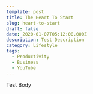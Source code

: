 ```yaml
---
template: post
title: The Heart To Start
slug: heart-to-start
draft: false
date: 2020-01-07T05:12:00.000Z
description: Test Description
category: Lifestyle
tags:
  - Productivity
  - Business
  - YouTube
---
```

Test Body
